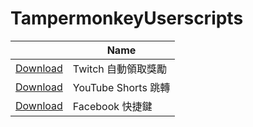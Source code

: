 # TampermonkeyUserscripts

|                                                                                                              | Name                |
| ------------------------------------------------------------------------------------------------------------ | ------------------- |
| [Download](https://github.com/haoger1012/TampermonkeyUserscripts/raw/main/src/TwitchGift.user.js)            | Twitch 自動領取獎勵 |
| [Download](https://github.com/haoger1012/TampermonkeyUserscripts/raw/main/src/YouTubeShortsRedirect.user.js) | YouTube Shorts 跳轉 |
| [Download](https://github.com/haoger1012/TampermonkeyUserscripts/raw/main/src/FBShortcuts.user.js)           | Facebook 快捷鍵     |
